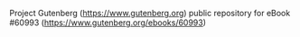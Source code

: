Project Gutenberg (https://www.gutenberg.org) public repository for eBook #60993 (https://www.gutenberg.org/ebooks/60993)
